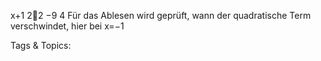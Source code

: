 x+1
22
−9
4
Für das Ablesen wird geprüft, wann der quadratische Term verschwindet, hier bei x=−1

   Tags & Topics:
   